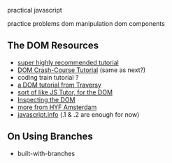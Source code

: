 practical javascript


practice problems
  dom manipulation
  dom components

## The DOM Resources
* [super highly recommended tutorial](https://dom-tutorials.appspot.com/static/index.html)
* [DOM Crash-Course Tutorial](https://www.youtube.com/watch?v=0ik6X4DJKCc) (same as next?)
* coding train tutorial ?
* [a DOM tutorial from Traversy](https://www.youtube.com/playlist?list=PLillGF-RfqbYE6Ik_EuXA2iZFcE082B3s)
* [sort of like JS Tutor, for the DOM](https://software.hixie.ch/utilities/js/live-dom-viewer/)
* [Inspecting the DOM](https://hackyourfuture.be/inspecting-the-dom/)
* [more from HYF Amsterdam](https://github.com/HackYourFuture/JavaScript2/blob/master/Week1/README.md)
* [javascript.info](https://javascript.info/document) (.1 & .2 are enough for now)

## On Using Branches
* built-with-branches

